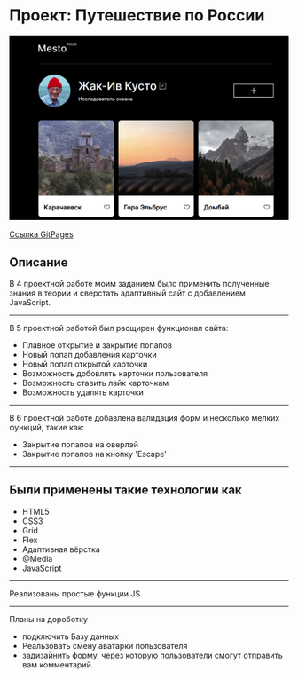 # Проект: Путешествие по России
<img src="./images/mesto.png">

<a href="https://opigon1.github.io/mesto/">Ссылка GitPages</a>
<h2>Описание</h2>

В 4 проектной работе моим заданием было применить полученные знания в теории и сверстать адаптивный сайт с добавлением JavaScript.
<hr>
В 5 проектной работой был расщирен функционал сайта:
<ul>
  <li>Плавное открытие и закрытие попапов</li>
  <li>Новый попап добавления карточки</li>
  <li>Новый попап открытой карточки</li>
  <li>Возможность добовлять карточки пользователя</li>
  <li>Возможность ставить лайк карточкам</li>
  <li>Возможность удалять карточки</li>
</ul>
<hr>
В 6 проектной работе добавлена валидация форм и несколько мелких функций, такие как:
<ul>
  <li>Закрытие попапов на оверлэй</li>
  <li>Закрытие попапов на кнопку 'Escape'</li>
</ul>
<hr>
<h2>Были применены такие технологии как</h2>
<ul>
  <li>HTML5</li>
  <li>CSS3</li>
  <li>Grid</li>
  <li>Flex</li>
  <li>Адаптивная вёрстка</li>
  <li>@Media</li>
  <li>JavaScript</li>
</ul>
<hr>
Реализованы простые функции JS
<hr>
<p>Планы на дороботку</p>
<ul>
  <li>подключить Базу данных</li>
  <li>Реальзовать смену аватарки пользователя</li>
  <li>задизайнить форму, через которую пользователи смогут отправить вам комментарий.</li>
</ul>
